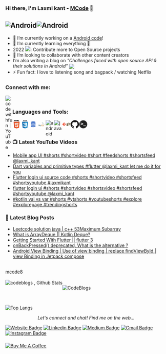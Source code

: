 ### Hi there, I'm Laxmi kant - [MCode][website] 👋

<!-- ## I'm a Student, learner & Developer! -->
## <img align="center" alt="Android" width="55" src="https://media.giphy.com/media/Y4bzv6DYbYzy8jDnoW/giphy.gif"/><img align="center" alt="Android" width="55" src="https://media.giphy.com/media/wBvdVGaSsamOxPy5qY/giphy.gif"/>


- 🔭 I’m currently working on a [Android code][website]!
- 🌱 I’m currently learning everything 🤣
- 2022 <img src="https://media.giphy.com/media/dWCu9zDikqi9R4W3VC/giphy.gif" width="50">: Contribute more to Open Source projects
- 👯 I’m looking to collaborate with other content creators
- I’m also writing a blog on *"Challenges faced with open source API & their solutions in Android"* <img align="center" src="https://media.giphy.com/media/oQ4OCSlVyI2QCHFAo9/giphy.gif" width="30">
- ⚡ Fun fact: I love to listening song and bagpack / watching Netflix

### Connect with me:

<!-- [<img align="left" alt="codewith-fun.github.io" width="22px" src="https://raw.githubusercontent.com/iconic/open-iconic/master/svg/globe.svg" />][website] -->
[<img align="left" alt="codewithfun | YouTube" width="22px" src="https://cdn.jsdelivr.net/npm/simple-icons@v3/icons/youtube.svg" />][youtube]
<!-- [<img align="left" alt="pal_meja | Twitter" width="22px" src="https://cdn.jsdelivr.net/npm/simple-icons@v3/icons/twitter.svg" />][twitter] -->
<!-- [<img align="left" alt="codeblogs | LinkedIn" width="22px" src="https://cdn.jsdelivr.net/npm/simple-icons@v3/icons/linkedin.svg" />][linkedin] -->
<!-- [<img align="left" alt="pal_meja | Instagram" width="22px" src="https://cdn.jsdelivr.net/npm/simple-icons@v3/icons/instagram.svg" />][instagram] -->

<br />

### Languages and Tools:

[<img align="left" alt="HTML5" width="26px" src="https://raw.githubusercontent.com/github/explore/80688e429a7d4ef2fca1e82350fe8e3517d3494d/topics/html/html.png" />][webdevplaylist]
[<img align="left" alt="CSS3" width="26px" src="https://raw.githubusercontent.com/github/explore/80688e429a7d4ef2fca1e82350fe8e3517d3494d/topics/css/css.png" />][cssplaylist]
[<img align="left" alt="SQL" width="26px" src="https://raw.githubusercontent.com/github/explore/80688e429a7d4ef2fca1e82350fe8e3517d3494d/topics/sql/sql.png" />][webdevplaylist]
[<img align="left" alt="MySQL" width="26px" src="https://raw.githubusercontent.com/github/explore/80688e429a7d4ef2fca1e82350fe8e3517d3494d/topics/mysql/mysql.png" />][webdevplaylist]
[<img align="left" alt="android" width="26px" src="https://github.com/actions/starter-workflows/blob/948df6a3d0b8c4d80d97154eaa4bcbc157cff432/icons/android.svg" />][webdevplaylist]
[<img align="left" alt="java" width="26px" src="https://github.com/mcode8/Flash/blob/master/PNG/java.png" />][webdevplaylist]
[<img align="left" alt="Git" width="26px" src="https://raw.githubusercontent.com/github/explore/80688e429a7d4ef2fca1e82350fe8e3517d3494d/topics/git/git.png" />][webdevplaylist]
[<img align="left" alt="GitHub" width="26px" src="https://raw.githubusercontent.com/github/explore/78df643247d429f6cc873026c0622819ad797942/topics/github/github.png" />][webdevplaylist]
[<img align="left" alt="HTML5" width="26px" src="https://raw.githubusercontent.com/github/explore/80688e429a7d4ef2fca1e82350fe8e3517d3494d/topics/terminal/terminal.png" />][webdevplaylist]

<br />
<br />


### 📺 Latest YouTube Videos
<!-- YOUTUBE:START -->
- [Mobile app UI #shorts #shortvideo #short #feedshorts #shortsfeed @laxmi_kant](https://www.youtube.com/watch?v=BCrt9b2Ob94)
- [Dart variables and primitive types #flutter @laxmi_kant  let me do it for you](https://www.youtube.com/watch?v=Z1cOq5YGJdk)
- [Flutter login ui source code #shorts #shortvideo #shortsfeed #shortsyoutube   #laxmikant](https://www.youtube.com/watch?v=K8A3h-8S6pQ)
- [flutter login ui #shorts #shortvideo #shortsvideo #shortsfeed #shortsyoutube @laxmi_kant](https://www.youtube.com/watch?v=curbikNJDDk)
- [#kotlin  val vs var #shorts #ytshorts #youtubeshorts #explore #explorepage #trendingshorts](https://www.youtube.com/watch?v=X0Py2rz8MSs)
<!-- YOUTUBE:END -->



### 📕 Latest Blog Posts
<!-- BLOG-POST-LIST:START -->
- [Leetcode solution java | c++ 53Maximum Subarray](https://mcode-app.medium.com/leetcode-solution-java-c-53maximum-subarray-35e5382d6112?source=rss-535b12e1a601------2)
- [What is ArrayDeque || Kotlin Deque?](https://mcode-app.medium.com/what-is-arraydeque-kotlin-deque-f08cfc6dc702?source=rss-535b12e1a601------2)
- [Getting Started With Flutter || flutter 3](https://mcode-app.medium.com/getting-started-with-flutter-ea3ea7367461?source=rss-535b12e1a601------2)
- [onBackPressed&lpar;&rpar; deprecated, What is the alternative ?](https://mcode-app.medium.com/onbackpressed-deprecated-what-is-the-alternative-da70a1d8a8a7?source=rss-535b12e1a601------2)
- [Android View Binding | Use of view binding | replace findViewById | view Binding in Jetpack compose](https://mcode-app.medium.com/android-view-binding-use-of-view-binding-replace-findviewbyid-view-binding-in-jetpack-compose-2b7c4c6a6c3c?source=rss-535b12e1a601------2)
<!-- BLOG-POST-LIST:END -->

<!-- ### 🔰 🔰 Services 🔨
 - SSL/SSH providing.
 - AWS Setup.
 - 🔨 Custom C-panel setup
 - 🌐 DNS 
 - 📱 Mobile App development
 - 📱 💻 Cros Platform development
 - Desktop App development
 - Aws micro services
 - ✅ Code review
 - spam me on 📧 codeblogs03@gmail.com
 -->
</br>
<div class="badge-base LI-profile-badge" data-locale="en_US" data-size="large" data-theme="dark" data-type="HORIZONTAL" data-vanity="mcode8-1a853318b" data-version="v1"><a class="badge-base__link LI-simple-link" href="https://in.linkedin.com/in/%E1%92%AA%E1%97%A9%E1%99%AD%E1%97%B0%EA%AD%B5-%E1%9B%95%E1%97%A9%E1%91%8E%E4%B8%85-1a853318b?trk=profile-badge">mcode8</a></div>
              
 </br>

<img align="left" alt="codeblogs , Github Stats" src="https://github-readme-stats.vercel.app/api?username=mcode8&theme=blue-green&show_icons=true&hide_border=true" />

<p><img align="center" src="https://github-readme-streak-stats.herokuapp.com/?user=mcode8&theme=github-dark&hide_border=true" alt="CodeBlogs"/></p>

<!-- ![Activity Graph](https://activity-graph.herokuapp.com/graph?username=mcode8&theme=github&hide_border=true&bg_color=0d1117&area_color=1f6fea&line=38d252&point=1f6fea&color=fefefe) -->

<br />

[![Top Langs](https://github-readme-stats-akshayashokcode.vercel.app/api/top-langs/?layout=compact&bg_color=0d1117&username=mcode8&langs_count=10&hide_title=true&hide_border=true&text_color=fefefe&theme=gotham&hide=html)](https://github.com/anuraghazra/github-readme-stats)
<br />

<!-- BLOG-POST-LIST:START
<img src="https://github-readme-stats.vercel.app/api/top-langs/?username=darktheft&layout=compact" />
-->

<p align="center">
  <i>Let's connect and chat! Find me on the web...</i>
  
   [![Website Badge](https://img.shields.io/badge/Mcode-FFFFFF?style=flat&logo=hashnode&logoColor=285FF7&link=https://mcode.hashnode.dev/)](https://mcode.hashnode.dev/) 
   [![Linkedin Badge](https://img.shields.io/badge/Laxmikant-blue?style=flat-square&logo=Linkedin&logoColor=white&link=https://www.linkedin.com/in/laxmi-kant-1a853318b/)](https://www.linkedin.com/in/laxmi-kant-1a853318b/) 
   [![Medium Badge](https://img.shields.io/badge/@codeblogs-000000?style=flat&labelColor=000000&logo=Medium&link=https://medium.com/@codeblogs)](https://medium.com/@codeblogs) 
   [![Gmail Badge](https://img.shields.io/badge/Laxmi_kant-c14438?style=flat-square&logo=Gmail&logoColor=white&link=mailto:laxmipalkant01@gmail.com)](mailto:laxmipalkant01@gmail.com)
   [![Instagram Badge](https://img.shields.io/badge/-@alwayslaxmikant-purple?style=flat&logo=instagram&logoColor=white&link=https://instagram.com/alwayslaxmikant/)](https://instagram.com/alwayslaxmikant) 
 
 </p>
 
 
<!--  ### Spotify Playing: <img align="center" alt="Headphone" height="60" src="https://media.giphy.com/media/6vIxndGbXhng34GgYE/giphy.gif" />
[![Spotify](https://spotify-now-playing-laxmikant.vercel.app/api/spotify/?background_color=0d1117&border_color=0d1117)][spotify]
  -->
  ### 
<a href="https://www.buymeacoffee.com/mcode" target="_blank"><img src="https://cdn.buymeacoffee.com/buttons/v2/default-yellow.png" alt="Buy Me A Coffee" style="height: 60px !important;width: 217px !important;" ></a>

[website]: https://medium.com/@mcode-app
<!-- [twitter]: https://twitter.com/codewith_fun -->
[youtube]: https://www.youtube.com/channel/UCdbUomS4yFXN9D3_ZLtJJUg
<!-- [instagram]: https://instagram.com/pal_meja -->
<!-- [linkedin]: https://in.linkedin.com/in/laxmi-kant-1a853318b -->
[webdevplaylist]: https://www.youtube.com/channel/UCdbUomS4yFXN9D3_ZLtJJUg
[jsplaylist]: https://www.youtube.com/channel/UCdbUomS4yFXN9D3_ZLtJJUg
[cssplaylist]: https://www.youtube.com/channel/UCdbUomS4yFXN9D3_ZLtJJUg
[reactplaylist]: https://www.youtube.com/channel/UCdbUomS4yFXN9D3_ZLtJJUg
